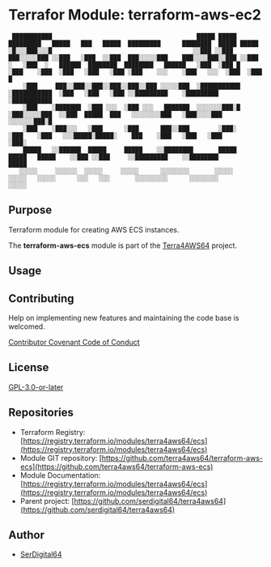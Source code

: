 # Terrafor Module: terraform-aws-ec2

```text
 ███████████                                        █████ █████       █████████   █████   ███   █████  █████████      ████████  █████ █████ 
░█░░░███░░░█                                       ░░███ ░░███       ███░░░░░███ ░░███   ░███  ░░███  ███░░░░░███    ███░░░░███░░███ ░░███  
░   ░███  ░   ██████  ████████  ████████   ██████   ░███  ░███ █    ░███    ░███  ░███   ░███   ░███ ░███    ░░░    ░███   ░░░  ░███  ░███ █
    ░███     ███░░███░░███░░███░░███░░███ ░░░░░███  ░███████████    ░███████████  ░███   ░███   ░███ ░░█████████    ░█████████  ░███████████
    ░███    ░███████  ░███ ░░░  ░███ ░░░   ███████  ░░░░░░░███░█    ░███░░░░░███  ░░███  █████  ███   ░░░░░░░░███   ░███░░░░███ ░░░░░░░███░█
    ░███    ░███░░░   ░███      ░███      ███░░███        ░███░     ░███    ░███   ░░░█████░█████░    ███    ░███   ░███   ░███       ░███░ 
    █████   ░░██████  █████     █████    ░░████████       █████     █████   █████    ░░███ ░░███     ░░█████████    ░░████████        █████ 
   ░░░░░     ░░░░░░  ░░░░░     ░░░░░      ░░░░░░░░       ░░░░░     ░░░░░   ░░░░░      ░░░   ░░░       ░░░░░░░░░      ░░░░░░░░        ░░░░░  
```

## Purpose

Terraform module for creating AWS ECS instances.

The **terraform-aws-ecs** module is part of the [Terra4AWS64](https://github.com/serdigital64/terra4aws64) project.

## Usage

## Contributing

Help on implementing new features and maintaining the code base is welcomed.

[Contributor Covenant Code of Conduct](https://github.com/serdigital64/terra4aws64/blob/develop/CODE_OF_CONDUCT.md)

## License

[GPL-3.0-or-later](https://www.gnu.org/licenses/gpl-3.0.txt)

## Repositories

- Terraform Registry: [https://registry.terraform.io/modules/terra4aws64/ecs](https://registry.terraform.io/modules/terra4aws64/ecs)
- Module GIT repository: [https://github.com/terra4aws64/terraform-aws-ecs](https://github.com/terra4aws64/terraform-aws-ecs)
- Module Documentation: [https://registry.terraform.io/modules/terra4aws64/ecs](https://registry.terraform.io/modules/terra4aws64/ecs)
- Parent project: [https://github.com/serdigital64/terra4aws64](https://github.com/serdigital64/terra4aws64)

## Author

- [SerDigital64](https://serdigital64.github.io/)
